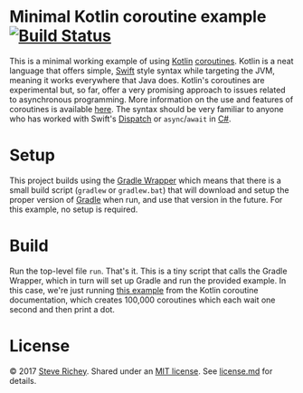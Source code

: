 # Minimal Kotlin coroutine example [![Build Status](https://travis-ci.org/steverichey/kotlin-coroutine-minimal-example.svg?branch=master)](https://travis-ci.org/steverichey/kotlin-coroutine-minimal-example)

This is a minimal working example of using [Kotlin](http://kotlinlang.org/) [coroutines](https://blog.jetbrains.com/kotlin/2016/07/first-glimpse-of-kotlin-1-1-coroutines-type-aliases-and-more/). Kotlin is a neat language that offers simple, [Swift](https://swift.org/) style syntax while targeting the JVM, meaning it works everywhere that Java does. Kotlin's coroutines are experimental but, so far, offer a very promising approach to issues related to asynchronous programming. More information on the use and features of coroutines is available [here](https://github.com/Kotlin/kotlinx.coroutines/blob/master/coroutines-guide.md). The syntax should be very familiar to anyone who has worked with Swift's [Dispatch](https://developer.apple.com/videos/play/wwdc2016/720/) or `async`/`await` in [C#](https://msdn.microsoft.com/en-us/library/kx37x362.aspx).

# Setup

This project builds using the [Gradle Wrapper](https://docs.gradle.org/3.4.1/userguide/gradle_wrapper.html) which means that there is a small build script (`gradlew` or `gradlew.bat`) that will download and setup the proper version of [Gradle](https://gradle.org) when run, and use that version in the future. For this example, no setup is required.

# Build

Run the top-level file `run`. That's it. This is a tiny script that calls the Gradle Wrapper, which in turn will set up Gradle and run the provided example. In this case, we're just running [this example](https://github.com/Kotlin/kotlinx.coroutines/blob/master/kotlinx-coroutines-core/src/test/kotlin/guide/example-basic-03.kt) from the Kotlin coroutine documentation, which creates 100,000 coroutines which each wait one second and then print a dot.

# License

&copy; 2017 [Steve Richey](https://github.com/steverichey). Shared under an [MIT license](https://en.wikipedia.org/wiki/MIT_License). See [license.md](./license.md) for details.
